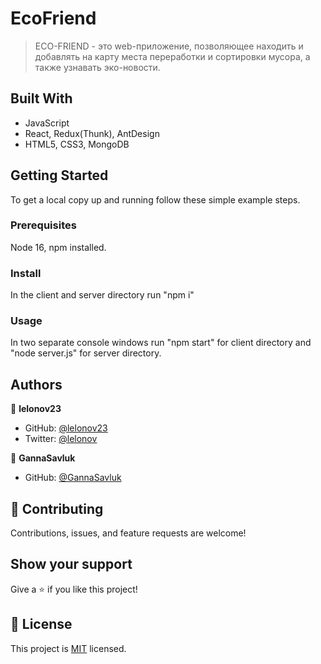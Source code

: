 # EcoFriend

> ECO-FRIEND - это web-приложение, позволяющее находить и добавлять на карту места переработки и сортировки мусора, а также узнавать эко-новости.

## Built With

- JavaScript
- React, Redux(Thunk), AntDesign
- HTML5, CSS3, MongoDB


## Getting Started


To get a local copy up and running follow these simple example steps.

### Prerequisites

Node 16, npm installed.

### Install

In the client and server directory run "npm i"

### Usage

In two separate console windows run "npm start" for client directory and "node server.js" for server directory.



## Authors

👤 **lelonov23**

- GitHub: [@lelonov23](https://github.com/lelonov23)
- Twitter: [@lelonov](https://twitter.com/lelonov)

👤 **GannaSavluk**

- GitHub: [@GannaSavluk](https://github.com/GannaSavluk)

## 🤝 Contributing

Contributions, issues, and feature requests are welcome!

## Show your support

Give a ⭐️ if you like this project!

## 📝 License

This project is [MIT](./MIT.md) licensed.
